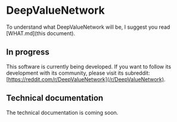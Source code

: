 # DeepValueNetwork
To understand what DeepValueNetwork will be, I suggest you read [WHAT.md](this document).

## In progress
This software is currently being developed.  If you want to follow its development with its community, please visit its subreddit: [https://reddit.com/r/DeepValueNetwork](/r/DeepValueNetwork).

## Technical documentation
The technical documentation is coming soon.
